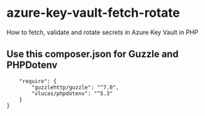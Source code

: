 # azure-key-vault-fetch-rotate
How to fetch, validate and rotate secrets in Azure Key Vault in PHP

## Use this composer.json for Guzzle and PHPDotenv
~~~{
    "require": {
        "guzzlehttp/guzzle": "^7.0",
        "vlucas/phpdotenv": "^5.3"
    }
}
~~~